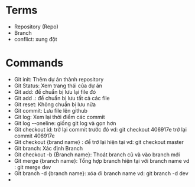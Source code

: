 # Terms

- Repository (Repo)
- Branch
- conflict: xung đột

# Commands

- Git init: Thêm dự án thành repository
- Git Status: Xem trang thái của dự án
- Git add: để chuẩn bị lưu lại file đó
- Git add .: để chuẩn bị lưu tất cả các file
- Git reset: Không chuẩn bị lưu nữa
- Git commit: Lưu file lên github
- Git log: Xem lại thời điểm các commit
- Git log --oneline: giống git log và gọn hơn
- Git checkout id: trở lại commit trước đó
  vd: git checkout 406917e trở lại commit 406917e
- Git checkout {brand name} : để trở lại hiện tại
  vd: git checkout master
- Git branch: Xác định Branch
- Git checkout -b {Branch name}: Thoát branch cũ và vào branch mới
- Git merge {branch name}: Tổng hợp branch hiện tại với branch name
  vd : git merge dev
- Git branch -d {branch name}: xóa đi branch name
  vd: git branch -d dev
-
